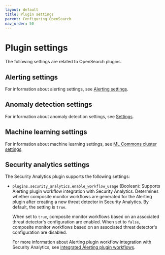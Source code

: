 ```yaml
---
layout: default
title: Plugin settings
parent: Configuring OpenSearch
nav_order: 50
---
```


# Plugin settings

The following settings are related to OpenSearch plugins.

## Alerting settings

For information about alerting settings, see [Alerting settings]({{site.url}}{{site.baseurl}}/observing-your-data/alerting/settings/#alerting-settings).

## Anomaly detection settings

For information about anomaly detection settings, see [Settings]({{site.url}}{{site.baseurl}}/observing-your-data/ad/settings/).

## Machine learning settings

For information about machine learning settings, see [ML Commons cluster settings]({{site.url}}{{site.baseurl}}/ml-commons-plugin/cluster-settings/).

## Security analytics settings

The Security Analytics plugin supports the following settings:

- `plugins.security_analytics.enable_workflow_usage` (Boolean): Supports Alerting plugin workflow integration with Security Analytics. Determines whether composite monitor workflows are generated for the Alerting plugin after creating a new threat detector in Security Analytics. By default, the setting is `true`. 

    When set to `true`, composite monitor workflows based on an associated threat detector's configuration are enabled. When set to `false`, composite monitor workflows based on an associated threat detector's configuration are disabled. 
    
    For more information about Alerting plugin workflow integration with Security Analytics, see [Integrated Alerting plugin workflows]({{site.url}}{{site.baseurl}}/security-analytics/sec-analytics-config/detectors-config/#integrated-alerting-plugin-workflows). 

